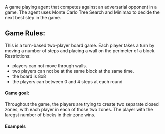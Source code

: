A game playing agent that competes against an adversarial opponent in a game. The agent uses Monte Carlo Tree Search and Minimax to decide the next best step in the game.

## Game Rules:
This is a turn-based two-player board game. Each player takes a turn by moving a number of steps and placing a wall on the perimeter of a block. 
Restrictions:
- players can not move through walls.
- two players can not be at the same block at the same time.
- the board is 8x8
- the players can between 0 and 4 steps at each  round

#### Game goal:
Throughout the game, the players are trying to create two separate closed zones, with each player in each of those two zones. The player with the laregst number of blocks in their zone wins.

#### Exampels
